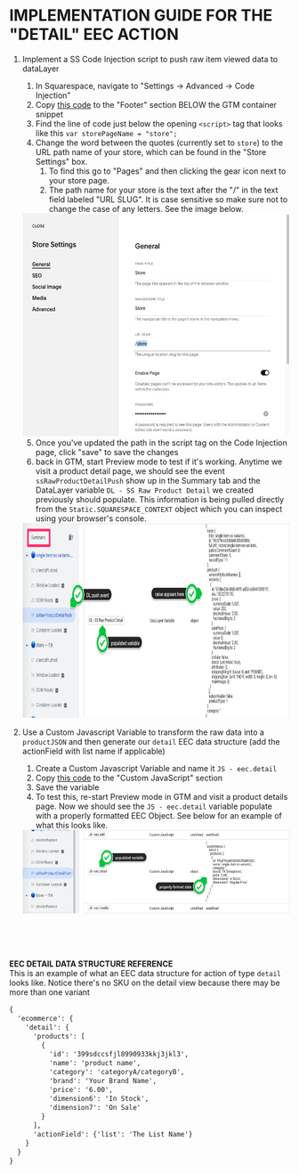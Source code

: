 # IMPLEMENTATION GUIDE FOR THE "DETAIL" EEC ACTION

1. Implement a SS Code Injection script to push raw item viewed data to dataLayer
    1. In Squarespace, navigate to "Settings -> Advanced -> Code Injection" 
    2. Copy [this code][01_datalayer_push_code] to the "Footer" section BELOW the GTM container snippet
    3. Find the line of code just below the opening `<script>` tag that looks like this `var storePageName = "store";`
    4. Change the word between the quotes (currently set to `store`) to the URL path name of your store, which can be found in the "Store Settings" box.
       1. To find this go to "Pages" and then clicking the gear icon next to your store page.
       2. The path name for your store is the text after the "/" in the text field labeled "URL SLUG". It is case sensitive so make sure not to change the case of any letters. See the image below.
      
      <img src="../../img/05--Main_Implementation/detail--01--SS_store_settings.png" height=400>

    5. Once you've updated the path in the script tag on the Code Injection page, click "save" to save the changes
    6. back in GTM, start Preview mode to test if it's working. Anytime we visit a product detail page, we should see the event `ssRawProductDetailPush` show up in the Summary tab and the DataLayer variable `DL - SS Raw Product Detail` we created previously should populate. This information is being pulled directly from the `Static.SQUARESPACE_CONTEXT` object which you can inspect using your browser's console.
    
    
    <img src="../../img/05--Main_Implementation/detail--02--Test--DL_push.png" height=350>



2. Use a Custom Javascript Variable to transform the raw data into a `productJSON` and then generate our `detail` EEC data structure (add the actionField with list name if applicable)
    1. Create a Custom Javascript Variable and name it `JS - eec.detail`
    2. Copy [this code][02_eec_object_creation_code] to the "Custom JavaScript" section
    3. Save the variable
    4. To test this, re-start Preview mode in GTM and visit a product details page. Now we should see the `JS - eec.detail` variable populate with a properly formatted EEC Object. See below for an example of what this looks like.


    <img src="../../img/05--Main_Implementation/detail--03--Test--EecObjectPopulated.png" height=150>

<br/>
<br/>
<br/>

**EEC DETAIL DATA STRUCTURE REFERENCE**<br/>
This is an example of what an EEC data structure for action of type `detail` looks like. Notice there's no SKU on the detail view because there may be more than one variant

```
{
  'ecommerce': {
    'detail': {
      'products': [
        {
          'id': '399sdccsfjl8990933kkj3jkl3',
          'name': 'product name',
          'category': 'categoryA/categoryB',
          'brand': 'Your Brand Name',
          'price': '6.00',
          'dimension6': 'In Stock',
          'dimension7': 'On Sale'
        }
      ],
      'actionField': {'list': 'The List Name'}
    }
  }
}
```


[01_datalayer_push_code]: ./01_ss_rawProductDetailPush.html
[02_eec_object_creation_code]: ./02_gtm_eecDetailObj.js
